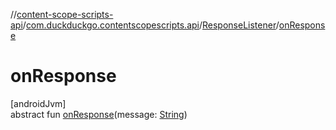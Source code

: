 //[content-scope-scripts-api](../../../index.md)/[com.duckduckgo.contentscopescripts.api](../index.md)/[ResponseListener](index.md)/[onResponse](on-response.md)

# onResponse

[androidJvm]\
abstract fun [onResponse](on-response.md)(message: [String](https://kotlinlang.org/api/latest/jvm/stdlib/kotlin/-string/index.html))

